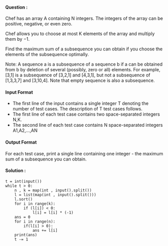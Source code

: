#### Question :
Chef has an array A containing N integers. The integers of the array can be positive, negative, or even zero.

Chef allows you to choose at most K elements of the array and multiply them by −1.

Find the maximum sum of a subsequence you can obtain if you choose the elements of the subsequence optimally.

Note: A sequence a is a subsequence of a sequence b if a can be obtained from b by deletion of several (possibly, zero or all) elements. For example, [3,1] is a subsequence of [3,2,1] and [4,3,1], but not a subsequence of [1,3,3,7] and [3,10,4]. Note that empty sequence is also a subsequence.

#### Input Format
* The first line of the input contains a single integer T denoting the number of test cases. The description of T test cases follows.
* The first line of each test case contains two space-separated integers N,K.
* The second line of each test case contains N space-separated integers A1,A2,...,AN

#### Output Format
For each test case, print a single line containing one integer - the maximum sum of a subsequence you can obtain.

#### Solution :
```
t = int(input())
while t > 0:
    n , k = map(int , input().split())
    l = list(map(int , input().split()))
    l.sort()
    for i in range(k):
        if (l[i]) < 0:
            l[i] = l[i] * (-1)
    ans = 0
    for i in range(n):
        if(l[i] > 0):
            ans += l[i]
    print(ans)
    t -= 1
```

